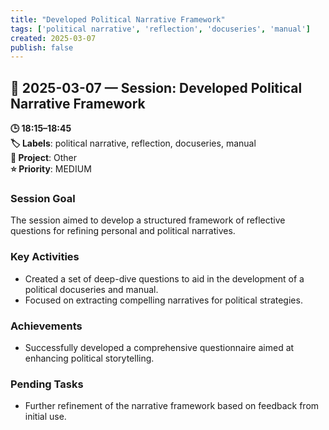 ```yaml
---
title: "Developed Political Narrative Framework"
tags: ['political narrative', 'reflection', 'docuseries', 'manual']
created: 2025-03-07
publish: false
---
```


## 📅 2025-03-07 — Session: Developed Political Narrative Framework

**🕒 18:15–18:45**  
**🏷️ Labels**: political narrative, reflection, docuseries, manual  
**📂 Project**: Other  
**⭐ Priority**: MEDIUM  


### Session Goal
The session aimed to develop a structured framework of reflective questions for refining personal and political narratives.

### Key Activities
- Created a set of deep-dive questions to aid in the development of a political docuseries and manual.
- Focused on extracting compelling narratives for political strategies.

### Achievements
- Successfully developed a comprehensive questionnaire aimed at enhancing political storytelling.

### Pending Tasks
- Further refinement of the narrative framework based on feedback from initial use.
